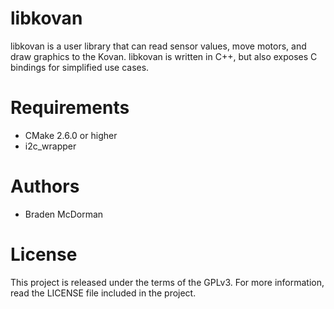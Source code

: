 libkovan
========

libkovan is a user library that can read sensor values, move motors, and draw graphics to the Kovan. libkovan is written in C++, but also exposes C bindings for simplified use cases.

Requirements
============

* CMake 2.6.0 or higher
* i2c_wrapper

Authors
=======

* Braden McDorman

License
=======

This project is released under the terms of the GPLv3. For more information, read the LICENSE file included in the project.